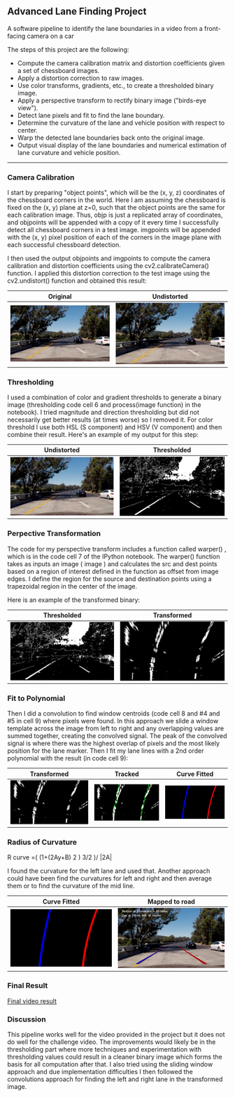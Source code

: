 ## Advanced Lane Finding Project
A software pipeline to identify the lane boundaries in a video from a front-facing camera on a car

The steps of this project are the following:
* Compute the camera calibration matrix and distortion coefficients given a set of
chessboard images.
* Apply a distortion correction to raw images.
* Use color transforms, gradients, etc., to create a thresholded binary image.
* Apply a perspective transform to rectify binary image ("birds-eye view").
* Detect lane pixels and fit to find the lane boundary.
* Determine the curvature of the lane and vehicle position with respect to center.
* Warp the detected lane boundaries back onto the original image.
* Output visual display of the lane boundaries and numerical estimation of lane
curvature and vehicle position.


[//]: # (Image References)

[imageorig]: ./original/test5.jpg
[imageundistort]: ./undistorted/4.jpg
[imagethreshold]: ./thresholded/4.jpg
[imagetransform]: ./transformed/4.jpg
[imagetracked]: ./tracked/4.jpg
[imagecurvefit]: ./curvefit/4.jpg
[imagemapped]: ./road/4.jpg

---

### Camera Calibration
I start by preparing "object points", which will be the (x, y, z) coordinates of the
chessboard corners in the world. Here I am assuming the chessboard is fixed on the (x,
y) plane at z=0, such that the object points are the same for each calibration image.
Thus, objp is just a replicated array of coordinates, and objpoints will be appended with
a copy of it every time I successfully detect all chessboard corners in a test image.
imgpoints will be appended with the (x, y) pixel position of each of the corners in the
image plane with each successful chessboard detection.

I then used the output objpoints and imgpoints to compute the camera calibration and
distortion coefficients using the cv2.calibrateCamera() function. I applied this distortion
correction to the test image using the cv2.undistort() function and obtained this result:

| Original  | Undistorted |
| ------------- | ------------- |
| ![alt text][imageorig]   | ![alt text][imageundistort]  |
 
### Thresholding

I used a combination of color and gradient thresholds to generate a binary image
(thresholding code cell 6 and process(image function) in the notebook). I tried
magnitude and direction thresholding but did not necessarily get better results (at times
worse) so I removed it. For color threshold I use both HSL (S component) and HSV (V
component) and then combine their result. Here's an example of my output for this step:

| Undistorted  | Thresholded |
| ------------- | ------------- |
| ![alt text][imageundistort]   | ![alt text][imagethreshold]  |

### Perpective Transformation
The code for my perspective transform includes a function called warper() , which is in
the code cell 7 of the IPython notebook. The warper() function takes as inputs an image
( image ) and calculates the src and dest points based on a region of interest defined in
the function as offset from image edges. I define the region for the source and
destination points using a trapezoidal region in the center of the image.

Here is an example of the transformed binary:

| Thresholded  | Transformed |
| ------------- | ------------- |
| ![alt text][imagethreshold]   | ![alt text][imagetransform]  |

### Fit to Polynomial

Then I did a convolution to find window centroids (code cell 8 and #4 and #5 in cell 9)
where pixels were found. In this approach we slide a window template across the image
from left to right and any overlapping values are summed together, creating the
convolved signal. The peak of the convolved signal is where there was the highest
overlap of pixels and the most likely position for the lane marker. Then I fit my lane lines
with a 2nd order polynomial with the result (in code cell 9):

| Transformed  | Tracked | Curve Fitted |
| ------------- | ------------- | ------------- |
| ![alt text][imagetransform]   | ![alt text][imagetracked]  | ![alt text][imagecurvefit]  |

### Radius of Curvature

R curve =( (1+(2Ay+B) 2 ) 3/2 )/ |2A|

I found the curvature for the left lane and used that. Another approach could have been
find the curvatures for left and right and then average them or to find the curvature of
the mid line.


| Curve Fitted  | Mapped to road |
| ------------- | ------------- |
| ![alt text][imagecurvefit]   | ![alt text][imagemapped]  |


### Final Result

[Final video result](./output1.mp4)

### Discussion

This pipeline works well for the video provided in the project but it does not do well for the
challenge video. The improvements would likely be in the thresholding part where more
techniques and experimentation with thresholding values could result in a cleaner binary image
which forms the basis for all computation after that.
I also tried using the sliding window approach and due implementation difficulties I then followed
the convolutions approach for finding the left and right lane in the transformed image.
